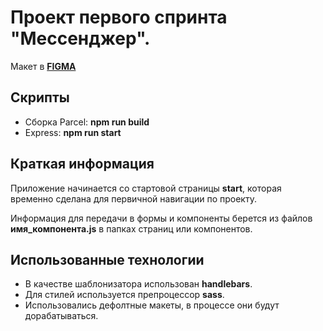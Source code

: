 # Проект первого спринта "Мессенджер".
Макет в **[FIGMA](https://www.figma.com/file/jF5fFFzgGOxQeB4CmKWTiE/Chat_external_link?node-id=0%3A1)**
## Скрипты ##
- Сборка Parcel: **npm run build**
- Express: **npm run start**
## Краткая информация ##

Приложение начинается со стартовой страницы **start**, которая временно сделана для первичной навигации по проекту.

Информация для передачи в формы и компоненты берется из файлов **имя_компонента.js** в папках страниц или компонентов.
## Использованные технологии ##
- В качестве шаблонизатора использован **handlebars**.
- Для стилей используется препроцессор **sass**.
- Использовались дефолтные макеты, в процессе они будут дорабатываться.
